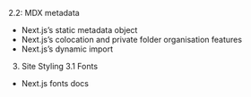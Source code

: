 2.2: MDX metadata
- Next.js’s static metadata object
- Next.js’s colocation and private folder organisation features
- Next.js’s dynamic import

3. Site Styling
3.1 Fonts
- Next.js fonts docs
